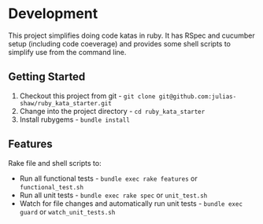 # Development

This project simplifies doing code katas in ruby. It has RSpec and cucumber setup (including code coeverage) and provides some shell scripts to simplify use from the command line.

## Getting Started

1. Checkout this project from git - `git clone git@github.com:julias-shaw/ruby_kata_starter.git`
1. Change into the project directory - `cd ruby_kata_starter`
1. Install rubygems - `bundle install`


## Features

Rake file and shell scripts to:

* Run all functional tests - `bundle exec rake features` or `functional_test.sh`
* Run all unit tests - `bundle exec rake spec` or `unit_test.sh`
* Watch for file changes and automatically run unit tests - `bundle exec guard` or `watch_unit_tests.sh`


